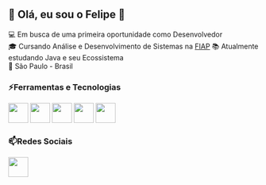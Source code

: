 ## 💬 Olá, eu sou o Felipe 👋

:computer: Em busca de uma primeira oportunidade como Desenvolvedor<br>
:mortar_board: Cursando Análise e Desenvolvimento de Sistemas na <a href="https://www.fiap.com.br/">FIAP</a>
:books: Atualmente estudando Java e seu Ecossistema<br>
:round_pushpin:   São Paulo - Brasil

### :zap:Ferramentas e Tecnologias
<img src="https://cdn.jsdelivr.net/gh/devicons/devicon/icons/java/java-plain-wordmark.svg" width="40px" height="40px" /> <img src="https://cdn.jsdelivr.net/gh/devicons/devicon/icons/git/git-plain-wordmark.svg" width="40px" height="40px" />  <img src="https://cdn.jsdelivr.net/gh/devicons/devicon/icons/html5/html5-plain-wordmark.svg"  width="40px" height="40px" /> <img src="https://cdn.jsdelivr.net/gh/devicons/devicon/icons/css3/css3-plain-wordmark.svg" width="40px" height="40px" /> <img src="https://cdn.jsdelivr.net/gh/devicons/devicon/icons/bootstrap/bootstrap-plain-wordmark.svg" width="40px" height="40px" />

### 📫Redes Sociais
<a href="https://www.linkedin.com/in/feliveira8/"><img src="https://cdn.jsdelivr.net/gh/devicons/devicon/icons/linkedin/linkedin-original.svg" width="40px" height="40px" /></a>
<!--
**feliveira/feliveira** is a ✨ _special_ ✨ repository because its `README.md` (this file) appears on your GitHub profile.

Here are some ideas to get you started:

- 🔭 I’m currently working on ...
- 🌱 I’m currently learning ...
- 👯 I’m looking to collaborate on ...
- 🤔 I’m looking for help with ...
- 💬 Ask me about ...
- 📫 How to reach me: ...
- 😄 Pronouns: ...
- ⚡ Fun fact: ...
-->
